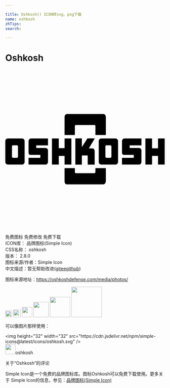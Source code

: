 ```yaml
---

title: Oshkosh() ICON转svg、png下载
name: oshkosh
zhTips: 
search: 

---
```


# Oshkosh  <small style="font-size: 60%;font-weight: 100"></small>

<div id="svg" class="svg-wrap">
<svg role="img" viewBox="0 0 24 24" xmlns="http://www.w3.org/2000/svg"><title>Oshkosh icon</title><path d="M8.925 9.864V7.232c0-.414.183-.517.449-.517h5.335c.265 0 .428.145.428.537v2.612h-1.57V8.657c0-.227 0-.29-.225-.29H10.72c-.246 0-.246.063-.246.27v1.227h-1.55zm4.641 4.979v.48c0 .226-.041.288-.224.288h-2.54c-.306 0-.327 0-.327-.289v-.479h-1.55v1.925c0 .413.163.517.428.517h5.335c.245 0 .449-.145.449-.538v-1.904h-1.57zm-2.036-1.905h.876v1.384h1.047V12.31c0-.087-.043-.433-.342-.433h-.534l.897-1.492h-1.111l-.833 1.297v-1.297h-.983v3.937h.983v-1.384zm11.466-1.072h-.898v-1.47h-1.004v3.915h1.004v-1.298h.898v1.298H24v-3.915h-1.004v1.47zm-18.34-.043v-.39h1.773v-1.037H3.886a.381.381 0 0 0-.385.367v1.73c0 .217.086.37.278.37h1.496v.432H3.5v1.016h2.564c.214 0 .364-.194.364-.41v-1.71a.362.362 0 0 0-.364-.368h-1.41zm14.07 0v-.39h1.772v-1.037h-2.542a.381.381 0 0 0-.385.367v1.73c0 .217.086.37.278.37h1.496v.432H17.57v1.016h2.564c.214 0 .363-.194.363-.41v-1.71a.362.362 0 0 0-.363-.368h-1.41zm-9.8.021H8.05v-1.448H7.024v3.915H8.05v-1.298h.876v1.298H9.95v-3.915H8.926v1.448zm-6.02-1.066v3.15c0 .21-.173.383-.383.383H.383A.384.384 0 0 1 0 13.928v-3.15c0-.21.172-.382.383-.382h2.14c.21 0 .383.172.383.382zm-1 .804a.17.17 0 0 0-.17-.17H1.17a.17.17 0 0 0-.17.17v1.542c0 .094.077.17.17.17h.567a.17.17 0 0 0 .17-.17v-1.542zm15.07-.804v3.15c0 .21-.173.383-.383.383h-2.14a.384.384 0 0 1-.383-.383v-3.15c0-.21.172-.382.383-.382h2.14c.21 0 .382.172.382.382zm-1 .804a.17.17 0 0 0-.17-.17h-.567a.17.17 0 0 0-.17.17v1.542c0 .094.076.17.17.17h.567a.17.17 0 0 0 .17-.17v-1.542z"/></svg>
</div>
<detail full-name='oshkosh'></detail>

<div class="detail-page">
<p>
<span><span class="badge-success badge">免费图标</span> <span class="badge-success badge">免费修改</span>  <span class="badge-success badge">免费下载</span> </span>
<br/>
<span>
ICON库：
<span class="badge-secondary badge">品牌图标(Simple Icon)</span> 
</span>
<br/>
<span>
CSS名称：
<span class="badge-secondary badge">oshkosh</span> 
</span>

<br/>
<span>
版本：
<span class="badge-secondary badge">2.8.0</span> 
</span>
<br/>
<span>图标来源/作者：<span class="badge-light badge">Simple Icon</span></span> 
<br/>
<span class="zh-detail">中文描述：暂无<span class="help-link"><span>帮助改进</span>(<a href="https://gitee.com/liuwave/icon-helper/edit/master/json/brands/oshkosh.json" target="_blank" rel="noopener noreferrer">gitee</a><a href="https://github.com/liuwave/icon-helper/edit/master/json/brands/oshkosh.json" target="_blank" rel="noopener noreferrer">github</a></span>)</span><br/>
</p>
</div><div class="description description alert alert-light"><p>图标来源地址：<a href="https://oshkoshdefense.com/media/photos/" target="_blank" rel="noopener noreferrer">https://oshkoshdefense.com/media/photos/</a></p></div>
<div class="alert alert-dark">
<img height="21" width="21" src="https://cdn.jsdelivr.net/npm/simple-icons@latest/icons/oshkosh.svg" />
<img height="24" width="24" src="https://cdn.jsdelivr.net/npm/simple-icons@latest/icons/oshkosh.svg" />
<img height="32" width="32" src="https://cdn.jsdelivr.net/npm/simple-icons@latest/icons/oshkosh.svg" />
<img height="48" width="48" src="https://cdn.jsdelivr.net/npm/simple-icons@latest/icons/oshkosh.svg" />
<img height="64" width="64" src="https://cdn.jsdelivr.net/npm/simple-icons@latest/icons/oshkosh.svg" />
<img height="96" width="96" src="https://cdn.jsdelivr.net/npm/simple-icons@latest/icons/oshkosh.svg" />

</div>
<div>
  <p>可以像图片那样使用：    
  </p>
  <div class="alert alert-primary" style="font-size: 14px">
    &lt;img height="32" width="32" src="https://cdn.jsdelivr.net/npm/simple-icons@latest/icons/oshkosh.svg" /&gt;
    <copy-btn content='<img height="32" width="32" src="https://cdn.jsdelivr.net/npm/simple-icons@latest/icons/oshkosh.svg" />'></copy-btn>
  </div>
  <div class="alert alert-secondary">
    <img height="32" width="32" src="https://cdn.jsdelivr.net/npm/simple-icons@latest/icons/oshkosh.svg" />oshkosh
    <copy-btn content="oshkosh" btn-title="复制图标名称"></copy-btn>
  </div>
</div>

<Vssue title="关于“Oshkosh”的评论" >关于“Oshkosh”的评论</Vssue>


<div><p>Simple Icon是一个免费的品牌图标库。图标Oshkosh可以免费下载使用。更多关于  Simple Icon的信息，参见：<a target="_blank" href="https://iconhelper.cn/brands.html">品牌图标(Simple Icon)</a>
</p></div>

